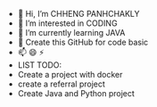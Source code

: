 - 👋 Hi, I’m CHHENG PANHCHAKLY
- 👀 I’m interested in CODING
- 🌱 I’m currently learning JAVA
- 💞️ Create this GitHub for code basic
- 📫 😄 ⚡
- LIST TODO:
-   Create a project with docker
-   create a referral project
-   Create Java and Python project
